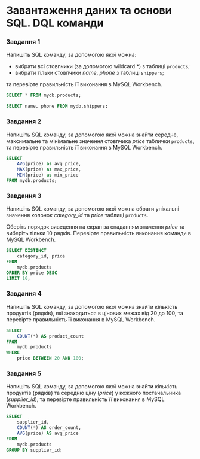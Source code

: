 # Завантаження даних та основи SQL. DQL команди

### Завдання 1

Напишіть SQL команду, за допомогою якої можна:

- вибрати всі стовпчики (за допомогою wildcard \*) з таблиці `products`;
- вибрати тільки стовпчики _name_, _phone_ з таблиці `shippers`;

та перевірте правильність її виконання в MySQL Workbench.

```sql
SELECT * FROM mydb.products;
```

```sql
SELECT name, phone FROM mydb.shippers;
```

### Завдання 2

Напишіть SQL команду, за допомогою якої можна знайти середнє, максимальне та мінімальне значення стовпчика _price_ таблички `products`, та перевірте правильність її виконання в MySQL Workbench.

```sql
SELECT
    AVG(price) as avg_price,
    MAX(price) as max_price,
    MIN(price) as min_price
FROM mydb.products;
```

### Завдання 3

Напишіть SQL команду, за допомогою якої можна обрати унікальні значення колонок _category_id_ та _price_ таблиці `products`.

Оберіть порядок виведення на екран за спаданням значення _price_ та виберіть тільки 10 рядків. Перевірте правильність виконання команди в MySQL Workbench.

```sql
SELECT DISTINCT
    category_id, price
FROM
    mydb.products
ORDER BY price DESC
LIMIT 10;
```

### Завдання 4

Напишіть SQL команду, за допомогою якої можна знайти кількість продуктів (рядків), які знаходиться в цінових межах від 20 до 100, та перевірте правильність її виконання в MySQL Workbench.

```sql
SELECT
    COUNT(*) AS product_count
FROM
    mydb.products
WHERE
    price BETWEEN 20 AND 100;
```

### Завдання 5

Напишіть SQL команду, за допомогою якої можна знайти кількість продуктів (рядків) та середню ціну (_price_) у кожного постачальника (_supplier_id_), та перевірте правильність її виконання в MySQL Workbench.

```sql
SELECT
    supplier_id,
    COUNT(*) AS order_count,
    AVG(price) AS avg_price
FROM
    mydb.products
GROUP BY supplier_id;
```
